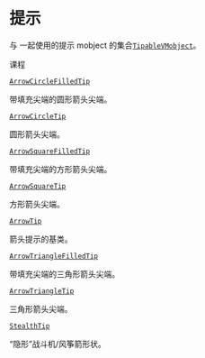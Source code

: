 # 提示

与 一起使用的提示 mobject 的集合[`TipableVMobject`](manim.mobject.geometry.arc.TipableVMobject.html#manim.mobject.geometry.arc.TipableVMobject "manim.mobject.geometry.arc.TipableVMobject")。

课程

[`ArrowCircleFilledTip`](manim.mobject.geometry.tips.ArrowCircleFilledTip.html#manim.mobject.geometry.tips.ArrowCircleFilledTip "manim.mobject.geometry.tips.ArrowCircleFilledTip")

带填充尖端的圆形箭头尖端。

[`ArrowCircleTip`](manim.mobject.geometry.tips.ArrowCircleTip.html#manim.mobject.geometry.tips.ArrowCircleTip "manim.mobject.geometry.tips.ArrowCircleTip")

圆形箭头尖端。

[`ArrowSquareFilledTip`](manim.mobject.geometry.tips.ArrowSquareFilledTip.html#manim.mobject.geometry.tips.ArrowSquareFilledTip "manim.mobject.geometry.tips.ArrowSquareFilledTip")

带填充尖端的方形箭头尖端。

[`ArrowSquareTip`](manim.mobject.geometry.tips.ArrowSquareTip.html#manim.mobject.geometry.tips.ArrowSquareTip "manim.mobject.geometry.tips.ArrowSquareTip")

方形箭头尖端。

[`ArrowTip`](manim.mobject.geometry.tips.ArrowTip.html#manim.mobject.geometry.tips.ArrowTip "manim.mobject.geometry.tips.ArrowTip")

箭头提示的基类。

[`ArrowTriangleFilledTip`](manim.mobject.geometry.tips.ArrowTriangleFilledTip.html#manim.mobject.geometry.tips.ArrowTriangleFilledTip "manim.mobject.geometry.tips.ArrowTriangleFilledTip")

带填充尖端的三角形箭头尖端。

[`ArrowTriangleTip`](manim.mobject.geometry.tips.ArrowTriangleTip.html#manim.mobject.geometry.tips.ArrowTriangleTip "manim.mobject.geometry.tips.ArrowTriangleTip")

三角形箭头尖端。

[`StealthTip`](manim.mobject.geometry.tips.StealthTip.html#manim.mobject.geometry.tips.StealthTip "manim.mobject.geometry.tips.StealthTip")

“隐形”战斗机/风筝箭形状。
